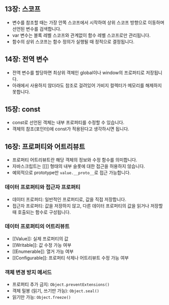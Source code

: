 ## 13장: 스코프

- 변수를 참조할 때는 가장 안쪽 스코프에서 시작하여 상위 스코프 방향으로 이동하며 선언된 변수를 검색합니다.
- var 변수는 블록 레벨 스코프와 관계없이 함수 레벨 스코프로만 관리됩니다.
- 함수의 상위 스코프는 함수 정의가 실행될 때 정적으로 결정됩니다.

## 14장: 전역 변수

- 전역 변수를 할당하면 최상위 객체인 global이나 window의 프로퍼티로 저장됩니다.
- 아래에서 사용하지 않더라도 참조로 걸려있어 가비지 컬렉터가 메모리를 해제하지 못합니다.

## 15장: const

- const로 선언된 객체는 내부 프로퍼티를 수정할 수 있습니다.
- 객체의 참조(포인터)에 const가 적용된다고 생각하시면 됩니다.

## 16장: 프로퍼티와 어트리뷰트

- 프로퍼티 어트리뷰트란 해당 객체의 정보와 수정 함수를 의미합니다.
- 자바스크립트는 [[]] 형태의 내부 슬롯에 대한 접근을 허용하지 않습니다.
- 예외적으로 prototype만 `value.__proto__`로 접근 가능합니다.

### 데이터 프로퍼티와 접근자 프로퍼티

- 데이터 프로퍼티: 일반적인 프로퍼티로, 값을 직접 저장합니다.
- 접근자 프로퍼티: 값을 저장하지 않고, 다른 데이터 프로퍼티의 값을 읽거나 저장할 때 호출되는 함수로 구성됩니다.

### 데이터 프로퍼티의 어트리뷰트

- [[Value]]: 실제 프로퍼티의 값
- [[Writable]]: 값 수정 가능 여부
- [[Enumerable]]: 열거 가능 여부
- [[Configurable]]: 프로퍼티 삭제나 어트리뷰트 수정 가능 여부

### 객체 변경 방지 메서드

- 프로퍼티 추가 금지: `Object.preventExtensions()`
- 객체 밀봉 (읽기, 쓰기만 가능): `Object.seal()`
- 읽기만 가능: `Object.freeze()`
